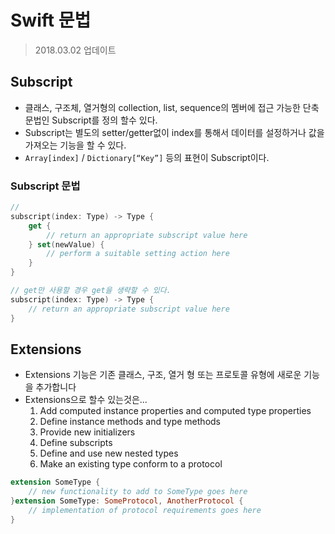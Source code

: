 # Swift 문법
> 2018.03.02 업데이트

## Subscript
* 클래스, 구조체, 열거형의 collection, list, sequence의 멤버에 접근 가능한 단축문법인 Subscript를 정의 할수 있다. 
* Subscript는 별도의 setter/getter없이 index를 통해서 데이터를 설정하거나 값을 가져오는 기능을 할 수 있다. 
* `Array[index]` / `Dictionary[“Key”]` 등의 표현이 Subscript이다.

### Subscript 문법
```swift
//
subscript(index: Type) -> Type { 
    get { 
        // return an appropriate subscript value here
    } set(newValue) {
        // perform a suitable setting action here
    } 
}

// get만 사용할 경우 get을 생략할 수 있다.
subscript(index: Type) -> Type {
    // return an appropriate subscript value here
}
```


## Extensions
* Extensions 기능은 기존 클래스, 구조, 열거 형 또는 프로토콜 유형에 새로운 기능을 추가합니다
* Extensions으로 할수 있는것은... 
    1. Add computed instance properties and computed type properties
    2. Define instance methods and type methods
    3. Provide new initializers
    4. Define subscripts
    5. Define and use new nested types 
    6. Make an existing type conform to a protocol

```swift
extension SomeType {
    // new functionality to add to SomeType goes here 
}extension SomeType: SomeProtocol, AnotherProtocol {
    // implementation of protocol requirements goes here
}
```